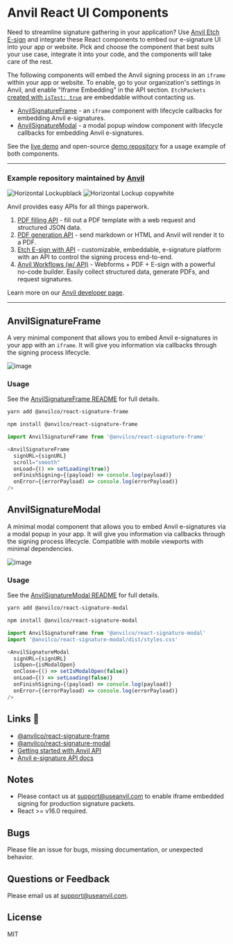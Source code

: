 # Anvil React UI Components

Need to streamline signature gathering in your application? Use [Anvil Etch E-sign](https://www.useanvil.com/docs/api/e-signatures) and integrate these React components to embed our e-signature UI into your app or website. Pick and choose the component that best suits your use case, integrate it into your code, and the components will take care of the rest.

The following components will embed the Anvil signing process in an `iframe` within your app or website. To enable, go to your organization's settings in Anvil, and enable "Iframe Embedding" in the API section. `EtchPackets` [created with `isTest: true`](https://www.useanvil.com/docs/api/e-signatures#testing-your-packet-configuration) are embeddable without contacting us.

* [AnvilSignatureFrame](#AnvilSignatureFrame) - an `iframe` component with lifecycle callbacks for embedding Anvil e-signatures.
* [AnvilSignatureModal](#AnvilSignatureModal) - a modal popup window component with lifecycle callbacks for embedding Anvil e-signatures.

See the [live demo](https://esign-demo.useanvil.com/) and open-source [demo repository](https://github.com/anvilco/anvil-e-signature-api-node-example) for a usage example of both components.

---
### Example repository maintained by [Anvil](www.useanvil.com/developers)

![Horizontal Lockupblack](https://user-images.githubusercontent.com/293079/169453889-ae211c6c-7634-4ccd-8ca9-8970c2621b6f.png#gh-light-mode-only)
![Horizontal Lockup copywhite](https://user-images.githubusercontent.com/293079/169453892-895f637b-4633-4a14-b997-960c9e17579b.png#gh-dark-mode-only)

Anvil provides easy APIs for all things paperwork.
1. [PDF filling API](https://www.useanvil.com/products/pdf-filling-api/) - fill out a PDF template with a web request and structured JSON data.
2. [PDF generation API](https://www.useanvil.com/products/pdf-generation-api/) - send markdown or HTML and Anvil will render it to a PDF.
3. [Etch E-sign with API](https://www.useanvil.com/products/etch/) - customizable, embeddable, e-signature platform with an API to control the signing process end-to-end.
4. [Anvil Workflows (w/ API)](https://www.useanvil.com/products/workflows/) - Webforms + PDF + E-sign with a powerful no-code builder. Easily collect structured data, generate PDFs, and request signatures.

Learn more on our [Anvil developer page](www.useanvil.com/developers).

---

## AnvilSignatureFrame

A very minimal component that allows you to embed Anvil e-signatures in your app with an `iframe`. It will give you information via callbacks through the signing process lifecycle.

![image](https://user-images.githubusercontent.com/26425671/101393358-d7590380-387b-11eb-827c-5041709a612a.png)

### Usage

See the [AnvilSignatureFrame README](./packages/react-signature-frame/README.md) for full details.

```sh
yarn add @anvilco/react-signature-frame
```

```sh
npm install @anvilco/react-signature-frame
```

```js
import AnvilSignatureFrame from '@anvilco/react-signature-frame'

<AnvilSignatureFrame
  signURL={signURL}
  scroll="smooth"
  onLoad={() => setLoading(true)}
  onFinishSigning={(payload) => console.log(payload)}
  onError={(errorPayload) => console.log(errorPayload)}
/>
```


## AnvilSignatureModal

A minimal modal component that allows you to embed Anvil e-signatures via a modal popup in your app. It will give you information via callbacks through the signing process lifecycle. Compatible with mobile viewports with minimal dependencies.

![image](https://user-images.githubusercontent.com/26425671/101393509-0f604680-387c-11eb-8e09-b889b0c21c7f.png)

### Usage

See the [AnvilSignatureModal README](./packages/react-signature-modal/README.md) for full details.

```sh
yarn add @anvilco/react-signature-modal
```
```sh
npm install @anvilco/react-signature-modal
```

```js
import AnvilSignatureFrame from '@anvilco/react-signature-modal'
import '@anvilco/react-signature-modal/dist/styles.css'

<AnvilSignatureModal
  signURL={signURL}
  isOpen={isModalOpen}
  onClose={() => setIsModalOpen(false)}
  onLoad={() => setLoading(false)}
  onFinishSigning={(payload) => console.log(payload)}
  onError={(errorPayload) => console.log(errorPayload)}
/>
```

## Links 🔗

* [@anvilco/react-signature-frame](https://www.npmjs.com/package/@anvilco/react-signature-frame)
* [@anvilco/react-signature-modal](https://www.npmjs.com/package/@anvilco/react-signature-modal)
* [Getting started with Anvil API](https://www.useanvil.com/docs/api/getting-started)
* [Anvil e-signature API docs](https://www.useanvil.com/docs/api/e-signatures)


## Notes

* Please contact us at [support@useanvil.com](mailto:support@useanvil.com) to enable iframe embedded signing for production signature packets.
* React >= v16.0 required.

## Bugs

Please file an issue for bugs, missing documentation, or unexpected behavior.

## Questions or Feedback

Please email us at [support@useanvil.com](mailto:support@useanvil.com).

## License

MIT
